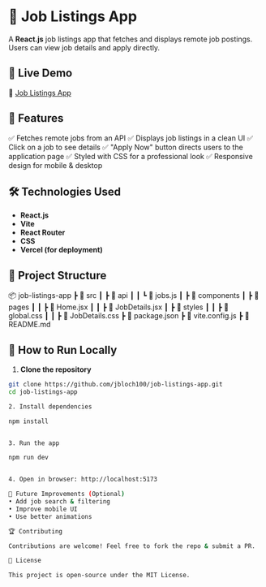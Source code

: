 # 🏢 Job Listings App

A **React.js** job listings app that fetches and displays remote job postings. Users can view job details and apply directly.

## 🚀 Live Demo
🔗 [Job Listings App](https://job-listings-app-one.vercel.app)

## 📌 Features
✅ Fetches remote jobs from an API
✅ Displays job listings in a clean UI
✅ Click on a job to see details
✅ "Apply Now" button directs users to the application page
✅ Styled with CSS for a professional look
✅ Responsive design for mobile & desktop

## 🛠️ Technologies Used
- **React.js**
- **Vite**
- **React Router**
- **CSS**
- **Vercel (for deployment)**

## 📂 Project Structure

📦 job-listings-app
┣ 📂 src
┃ ┣ 📂 api
┃ ┃ ┗ 📜 jobs.js
┃ ┣ 📂 components
┃ ┣ 📂 pages
┃ ┃ ┣ 📜 Home.jsx
┃ ┃ ┣ 📜 JobDetails.jsx
┃ ┣ 📂 styles
┃ ┃ ┣ 📜 global.css
┃ ┃ ┣ 📜 JobDetails.css
┣ 📜 package.json
┣ 📜 vite.config.js
┣ 📜 README.md

## 📖 How to Run Locally
1. **Clone the repository**
```sh
git clone https://github.com/jbloch100/job-listings-app.git
cd job-listings-app

2. Install dependencies

npm install


3. Run the app

npm run dev


4. Open in browser: http://localhost:5173

🎯 Future Improvements (Optional)
• Add job search & filtering
• Improve mobile UI
• Use better animations

🏆 Contributing

Contributions are welcome! Feel free to fork the repo & submit a PR.

📜 License

This project is open-source under the MIT License.